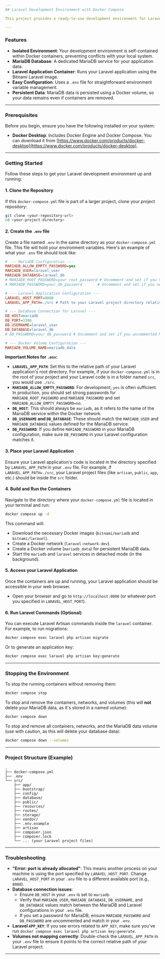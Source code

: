 ```yaml
---
## Laravel Development Environment with Docker Compose

This project provides a ready-to-use development environment for Laravel applications using Docker Compose. It includes a **MariaDB** database and a **Laravel** application container, making it easy to set up and run your Laravel project without needing to install PHP, a web server, or MariaDB directly on your machine.

---
```

### Features

* **Isolated Environment**: Your development environment is self-contained within Docker containers, preventing conflicts with your local system.
* **MariaDB Database**: A dedicated MariaDB service for your application data.
* **Laravel Application Container**: Runs your Laravel application using the Bitnami Laravel image.
* **Easy Configuration**: Uses a `.env` file for straightforward environment variable management.
* **Persistent Data**: MariaDB data is persisted using a Docker volume, so your data remains even if containers are removed.

---
### Prerequisites

Before you begin, ensure you have the following installed on your system:

* **Docker Desktop**: Includes Docker Engine and Docker Compose. You can download it from [https://www.docker.com/products/docker-desktop](https://www.docker.com/products/docker-desktop).

---
### Getting Started

Follow these steps to get your Laravel development environment up and running:

#### 1. Clone the Repository

If this `docker-compose.yml` file is part of a larger project, clone your project repository:

```bash
git clone <your-repository-url>
cd <your-project-directory>
```

#### 2. Create the `.env` file

Create a file named `.env` in the same directory as your `docker-compose.yml` file. This file will hold your environment variables. Here's an example of what your `.env` file should look like:

```ini
# --- MariaDB Configuration ---
MARIADB_ALLOW_EMPTY_PASSWORD=yes
MARIADB_USER=laravel_user
MARIADB_DATABASE=laravel_db
# MARIADB_ROOT_PASSWORD=your_root_password # Uncomment and set if you need a root password
# MARIADB_PASSWORD=your_db_password       # Uncomment and set if you need a specific password for MARIADB_USER

# --- Laravel Application Configuration ---
LARAVEL_HOST_PORT=8000
LARAVEL_APP_PATH=./src # Path to your Laravel project directory relative to docker-compose.yml

# --- Database Connection for Laravel ---
DB_HOST=mariadb
DB_PORT=3306
DB_USERNAME=laravel_user
DB_DATABASE=laravel_db
# DB_PASSWORD=your_db_password # Uncomment and set if you uncommented MARIADB_PASSWORD above

# --- Docker Volume Configuration ---
MARIADB_VOLUME_NAME=mariadb_data
```

**Important Notes for `.env`:**

* **`LARAVEL_APP_PATH`**: Set this to the relative path of your Laravel application's root directory. For example, if your `docker-compose.yml` is in the root of your project and your Laravel code is in a folder named `src`, you would use `./src`.
* **`MARIADB_ALLOW_EMPTY_PASSWORD`**: For development, `yes` is often sufficient. In production, you should set strong passwords for `MARIADB_ROOT_PASSWORD` and `MARIADB_PASSWORD` and set `MARIADB_ALLOW_EMPTY_PASSWORD=no`.
* **`DB_HOST`**: This should always be `mariadb`, as it refers to the name of the MariaDB service within the Docker network.
* **`DB_USERNAME` and `DB_DATABASE`**: These should match the `MARIADB_USER` and `MARIADB_DATABASE` values defined for the MariaDB service.
* **`DB_PASSWORD`**: If you define `MARIADB_PASSWORD` in your MariaDB configuration, make sure `DB_PASSWORD` in your Laravel configuration matches it.

#### 3. Place your Laravel Application

Ensure your Laravel application's code is located in the directory specified by `LARAVEL_APP_PATH` in your `.env` file. For example, if `LARAVEL_APP_PATH=./src`, your Laravel project files (like `artisan`, `public`, `app`, etc.) should be inside the `src` folder.

#### 4. Build and Run the Containers

Navigate to the directory where your `docker-compose.yml` file is located in your terminal and run:

```bash
docker compose up -d
```

This command will:

* Download the necessary Docker images (`bitnami/mariadb` and `bitnami/laravel`).
* Create a Docker network (`laravel-network-dev`).
* Create a Docker volume (`mariadb_data`) for persistent MariaDB data.
* Start the `mariadb` and `laravel` services in detached mode (in the background).

#### 5. Access your Laravel Application

Once the containers are up and running, your Laravel application should be accessible in your web browser.

* Open your browser and go to `http://localhost:8000` (or whatever port you specified in `LARAVEL_HOST_PORT`).

#### 6. Run Laravel Commands (Optional)

You can execute Laravel Artisan commands inside the `laravel` container. For example, to run migrations:

```bash
docker compose exec laravel php artisan migrate
```

Or to generate an application key:

```bash
docker compose exec laravel php artisan key:generate
```

---
### Stopping the Environment

To stop the running containers without removing them:

```bash
docker compose stop
```

To stop and remove the containers, networks, and volumes (this will **not** delete your MariaDB data, as it's stored in a named volume):

```bash
docker compose down
```

To stop and remove all containers, networks, and the MariaDB data volume (use with caution, as this will delete your database data):

```bash
docker compose down --volumes
```

---
### Project Structure (Example)

```
.
├── docker-compose.yml
├── .env
└── src/
    ├── app/
    ├── bootstrap/
    ├── config/
    ├── database/
    ├── public/
    ├── resources/
    ├── routes/
    ├── storage/
    ├── vendor/
    ├── .env.example
    ├── artisan
    ├── composer.json
    ├── composer.lock
    └── ... (your Laravel project files)
```

---
### Troubleshooting

* **"Error: port is already allocated"**: This means another process on your machine is using the port specified by `LARAVEL_HOST_PORT`. Change `LARAVEL_HOST_PORT` in your `.env` file to a different available port (e.g., `8080`).
* **Database connection issues**:
    * Ensure `DB_HOST` in your `.env` is set to `mariadb`.
    * Verify that `MARIADB_USER`, `MARIADB_DATABASE`, `DB_USERNAME`, and `DB_DATABASE` values match between the MariaDB and Laravel configurations in your `.env` file.
    * If you set a password for MariaDB, ensure `MARIADB_PASSWORD` and `DB_PASSWORD` are uncommented and match in your `.env`.
* **Laravel `APP_KEY`**: If you see errors related to `APP_KEY`, make sure you've run `docker compose exec laravel php artisan key:generate`.
* **Volumes not mapping correctly**: Double-check the `LARAVEL_APP_PATH` in your `.env` file to ensure it points to the correct relative path of your Laravel project.

---
